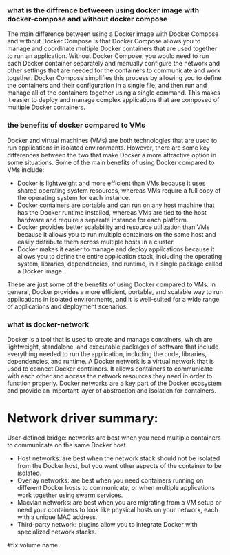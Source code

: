 
### what is the diffrence betweeen using docker image with docker-compose and without docker compose
The main difference between using a Docker image with Docker Compose and without Docker Compose is that Docker Compose allows you to manage and coordinate multiple Docker containers that are used together to run an application. Without Docker Compose, you would need to run each Docker container separately and manually configure the network and other settings that are needed for the containers to communicate and work together. Docker Compose simplifies this process by allowing you to define the containers and their configuration in a single file, and then run and manage all of the containers together using a single command. This makes it easier to deploy and manage complex applications that are composed of multiple Docker containers.

### the benefits of docker compared to VMs

Docker and virtual machines (VMs) are both technologies that are used to run applications in isolated environments. However, there are some key differences between the two that make Docker a more attractive option in some situations. Some of the main benefits of using Docker compared to VMs include:

- Docker is lightweight and more efficient than VMs because it uses shared operating system resources, whereas VMs require a full copy of the operating system for each instance.
- Docker containers are portable and can run on any host machine that has the Docker runtime installed, whereas VMs are tied to the host hardware and require a separate instance for each platform.
- Docker provides better scalability and resource utilization than VMs because it allows you to run multiple containers on the same host and easily distribute them across multiple hosts in a cluster.
- Docker makes it easier to manage and deploy applications because it allows you to define the entire application stack, including the operating system, libraries, dependencies, and runtime, in a single package called a Docker image.


These are just some of the benefits of using Docker compared to VMs. In general, Docker provides a more efficient, portable, and scalable way to run applications in isolated environments, and it is well-suited for a wide range of applications and deployment scenarios.


### what is docker-network

Docker is a tool that is used to create and manage containers, which are lightweight, standalone, and executable packages of software that include everything needed to run the application, including the code, libraries, dependencies, and runtime. A Docker network is a virtual network that is used to connect Docker containers. It allows containers to communicate with each other and access the network resources they need in order to function properly. Docker networks are a key part of the Docker ecosystem and provide an important layer of abstraction and isolation for containers.

# Network driver summary:

User-defined bridge:
 networks are best when you need multiple containers to communicate on the same Docker host.
- Host networks:
 are best when the network stack should not be isolated from the Docker host, but you want other aspects of the container to be isolated.
- Overlay networks:
 are best when you need containers running on different Docker hosts to communicate, or when multiple applications work together using swarm services.
- Macvlan networks:
 are best when you are migrating from a VM setup or need your containers to look like physical hosts on your network, each with a unique MAC address.
- Third-party network:
 plugins allow you to integrate Docker with specialized network stacks.

#fix volume name 